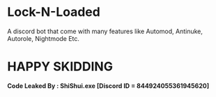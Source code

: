 # Lock-N-Loaded
A discord bot that come with many features like Automod, Antinuke, Autorole, Nightmode Etc.

# HAPPY SKIDDING
**Code Leaked By : ShiShui.exe [Discord ID = 844924055361945620]**
